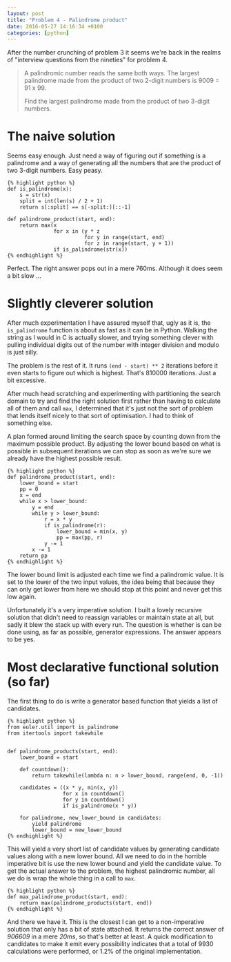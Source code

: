 ```yaml
---
layout: post
title: "Problem 4 - Palindrome product"
date: 2016-05-27 14:16:34 +0100 
categories: [python]
---
```


After the number crunching of problem 3 it seems we're back in the realms of "interview questions from the nineties"
for problem 4.

> A palindromic number reads the same both ways. The largest palindrome made from the product of two 2-digit
> numbers is 9009 = 91 x 99.
> 
> Find the largest palindrome made from the product of two 3-digit numbers.

# The naive solution

Seems easy enough. Just need a way of figuring out if something is a palindrome and a way of generating all the numbers
that are the product of two 3-digit numbers. Easy peasy.
 
    {% highlight python %}
    def is_palindrome(x):
        s = str(x)
        split = int(len(s) / 2 + 1)
        return s[:split] == s[-split:][::-1]

    def palindrome_product(start, end):
        return max(x
                   for x in (y * z
                             for y in range(start, end)
                             for z in range(start, y + 1))
                   if is_palindrome(str(x))
    {% endhighlight %}

Perfect. The right answer pops out in a mere 760ms. Although it does seem a bit slow ...

# Slightly cleverer solution

After much experimentation I have assured myself that, ugly as it is, the `is_palindrome` function is about as fast
as it can be in Python. Walking the string as I would in C is actually slower, and trying something clever with
pulling individual digits out of the number with integer division and modulo is just silly.
 
The problem is the rest of it. It runs `(end - start) ** 2` iterations before it even starts to figure out which is
highest. That's 810000 iterations. Just a bit excessive.

After much head scratching and experimenting with partitioning the search domain to try and find the right solution
first rather than having to calculate all of them and call `max`, I determined that it's just not the sort of problem
that lends itself nicely to that sort of optimisation. I had to think of something else.

A plan formed around limiting the search space by counting down from the maximum possible product. By adjusting the
lower bound based on what is possible in subsequent iterations we can stop as soon as we're sure we already have the
highest possible result.

    {% highlight python %}
    def palindrome_product(start, end):
        lower_bound = start
        pp = 0
        x = end
        while x > lower_bound:
            y = end
            while y > lower_bound:
                r = x * y
                if is_palindrome(r):
                    lower_bound = min(x, y)
                    pp = max(pp, r)
                y -= 1
            x -= 1
        return pp
    {% endhighlight %}

The lower bound limit is adjusted each time we find a palindromic value. It is set to the lower of the two input values,
the idea being that because they can only get lower from here we should stop at this point and never get this low again.

Unfortunately it's a very imperative solution. I built a lovely recursive solution that didn't need to reassign
variables or maintain state at all, but sadly it blew the stack up with every run. The question is whether is can
be done using, as far as possible, generator expressions. The answer appears to be yes.

# Most declarative functional solution (so far)

The first thing to do is write a generator based function that yields a list of candidates.

    {% highlight python %}
    from euler.util import is_palindrome
    from itertools import takewhile


    def palindrome_products(start, end):
        lower_bound = start

        def countdown():
            return takewhile(lambda n: n > lower_bound, range(end, 0, -1))

        candidates = ((x * y, min(x, y))
                      for x in countdown()
                      for y in countdown()
                      if is_palindrome(x * y))

        for palindrome, new_lower_bound in candidates:
            yield palindrome
            lower_bound = new_lower_bound
    {% endhighlight %}

This will yield a very short list of candidate values by generating candidate values along with a new lower bound.
All we need to do in the horrible imperative bit is use the new lower bound and yield the candidate value. To get the
actual answer to the problem, the highest palindromic number, all we do is wrap the whole thing in a call to `max`.

    {% highlight python %}
    def max_palindrome_product(start, end):
        return max(palindrome_products(start, end))
    {% endhighlight %}

And there we have it. This is the closest I can get to a non-imperative solution that only has a bit of state attached.
It returns the correct answer of *906609* in a mere *20ms*, so that's better at least. A quick modification to
candidates to make it emit every possibility indicates that a total of 9930 calculations were performed, or 1.2% of
the original implementation.
